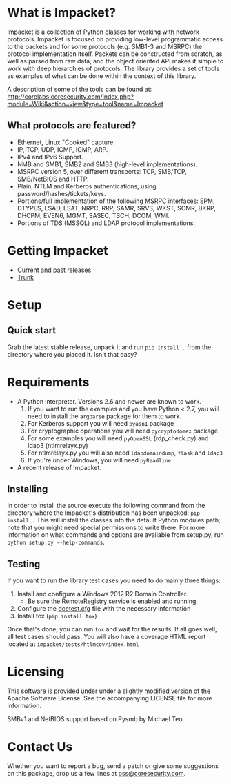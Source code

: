 What is Impacket?
=================

Impacket is a collection of Python classes for working with network
protocols. Impacket is focused on providing low-level
programmatic access to the packets and for some protocols (e.g.
SMB1-3 and MSRPC) the protocol implementation itself.
Packets can be constructed from scratch, as well as parsed from 
raw data, and the object oriented API makes it simple to work with 
deep hierarchies of protocols. The library provides a set of tools
as examples of what can be done within the context of this library.

A description of some of the tools can be found at:
http://corelabs.coresecurity.com/index.php?module=Wiki&action=view&type=tool&name=Impacket

What protocols are featured?
----------------------------

 * Ethernet, Linux "Cooked" capture.
 * IP, TCP, UDP, ICMP, IGMP, ARP.
 * IPv4 and IPv6 Support.
 * NMB and SMB1, SMB2 and SMB3 (high-level implementations).
 * MSRPC version 5, over different transports: TCP, SMB/TCP, SMB/NetBIOS and HTTP.
 * Plain, NTLM and Kerberos authentications, using password/hashes/tickets/keys.
 * Portions/full implementation of the following MSRPC interfaces: EPM, DTYPES, LSAD, LSAT, NRPC, RRP, SAMR, SRVS, WKST, SCMR, BKRP, DHCPM, EVEN6, MGMT, SASEC, TSCH, DCOM, WMI.
 * Portions of TDS (MSSQL) and LDAP protocol implementations.


Getting Impacket
================

* [Current and past releases](https://github.com/CoreSecurity/impacket/releases)
* [Trunk](https://github.com/CoreSecurity/impacket)

Setup
=====

Quick start
-----------

Grab the latest stable release, unpack it and run `pip install .` from the directory where you placed it. Isn't that easy?


Requirements
============

 * A Python interpreter. Versions 2.6 and newer are known to work.
   1. If you want to run the examples and you have Python < 2.7, you
      will need to install the `argparse` package for them to work.
   2. For Kerberos support you will need `pyasn1` package
   3. For cryptographic operations you will need `pycryptodomex` package
   4. For some examples you will need `pyOpenSSL` (rdp_check.py) and ldap3 (ntlmrelayx.py)
   5. For ntlmrelayx.py you will also need `ldapdomaindump`, `flask` and `ldap3`
   6. If you're under Windows, you will need `pyReadline`
 * A recent release of Impacket.

Installing
----------

In order to install the source execute the following command from the
directory where the Impacket's distribution has been unpacked: `pip install .`
This will install the classes into the default
Python modules path; note that you might need special permissions to
write there. For more information on what commands and options are
available from setup.py, run `python setup.py --help-commands`.

Testing
-------

If you want to run the library test cases you need to do mainly three things:

1. Install and configure a Windows 2012 R2 Domain Controller.
   * Be sure the RemoteRegistry service is enabled and running.
2. Configure the [dcetest.cfg](https://github.com/CoreSecurity/impacket/blob/impacket_0_9_17/tests/SMB_RPC/dcetests.cfg) file with the necessary information
3. Install tox (`pip install tox`)

Once that's done, you can run `tox` and wait for the results. If all goes well, all test cases should pass.
You will also have a coverage HTML report located at `impacket/tests/htlmcov/index.html`

Licensing
=========

This software is provided under under a slightly modified version of
the Apache Software License. See the accompanying LICENSE file for
more information.

SMBv1 and NetBIOS support based on Pysmb by Michael Teo.


Contact Us
==========

Whether you want to report a bug, send a patch or give some
suggestions on this package, drop us a few lines at
oss@coresecurity.com.
